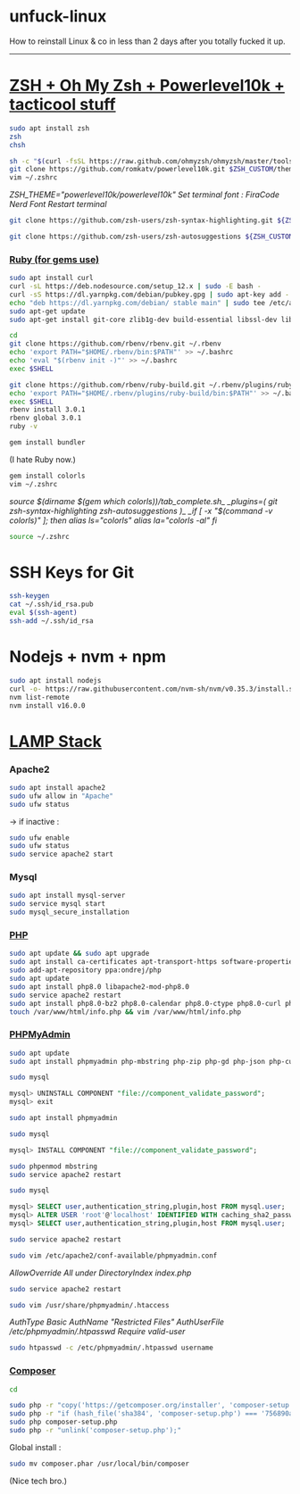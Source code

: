 # unfuck-linux
How to reinstall Linux &amp; co in less than 2 days after you totally fucked it up.

---

# [ZSH + Oh My Zsh + Powerlevel10k + tacticool stuff](https://dev.to/abdfnx/oh-my-zsh-powerlevel10k-cool-terminal-1no0)

```zsh
sudo apt install zsh
zsh
chsh
```

```zsh
sh -c "$(curl -fsSL https://raw.github.com/ohmyzsh/ohmyzsh/master/tools/install.sh)"
git clone https://github.com/romkatv/powerlevel10k.git $ZSH_CUSTOM/themes/powerlevel10k
vim ~/.zshrc
```

_ZSH_THEME="powerlevel10k/powerlevel10k"_
_Set terminal font : FiraCode Nerd Font_
_Restart terminal_

```zsh
git clone https://github.com/zsh-users/zsh-syntax-highlighting.git ${ZSH_CUSTOM:-~/.oh-my-zsh/custom}/plugins/zsh-syntax-highlighting
```

```zsh
git clone https://github.com/zsh-users/zsh-autosuggestions ${ZSH_CUSTOM:-~/.oh-my-zsh/custom}/plugins/zsh-autosuggestions
```

### [Ruby (for gems use)](https://gorails.com/setup/ubuntu/20.04)

```zsh
sudo apt install curl
curl -sL https://deb.nodesource.com/setup_12.x | sudo -E bash -
curl -sS https://dl.yarnpkg.com/debian/pubkey.gpg | sudo apt-key add -
echo "deb https://dl.yarnpkg.com/debian/ stable main" | sudo tee /etc/apt/sources.list.d/yarn.list
sudo apt-get update
sudo apt-get install git-core zlib1g-dev build-essential libssl-dev libreadline-dev libyaml-dev libsqlite3-dev sqlite3 libxml2-dev libxslt1-dev libcurl4-openssl-dev software-properties-common libffi-dev nodejs yarn
```

```zsh
cd
git clone https://github.com/rbenv/rbenv.git ~/.rbenv
echo 'export PATH="$HOME/.rbenv/bin:$PATH"' >> ~/.bashrc
echo 'eval "$(rbenv init -)"' >> ~/.bashrc
exec $SHELL
```

```zsh
git clone https://github.com/rbenv/ruby-build.git ~/.rbenv/plugins/ruby-build
echo 'export PATH="$HOME/.rbenv/plugins/ruby-build/bin:$PATH"' >> ~/.bashrc
exec $SHELL
rbenv install 3.0.1
rbenv global 3.0.1
ruby -v

gem install bundler
```

(I hate Ruby now.)

```zsh
gem install colorls
vim ~/.zshrc
```

_source $(dirname $(gem which colorls))/tab_complete.sh_
_plugins=( git zsh-syntax-highlighting zsh-autosuggestions )_
_if [ -x "$(command -v colorls)" ]; then_
_alias ls="colorls"_
_alias la="colorls -al"_
_fi_

```zsh
source ~/.zshrc
```

# SSH Keys for Git

```zsh
ssh-keygen
cat ~/.ssh/id_rsa.pub
eval $(ssh-agent)
ssh-add ~/.ssh/id_rsa
```

# Nodejs + nvm + npm

```zsh
sudo apt install nodejs
curl -o- https://raw.githubusercontent.com/nvm-sh/nvm/v0.35.3/install.sh | zsh
nvm list-remote
nvm install v16.0.0
```

# [LAMP Stack](https://www.digitalocean.com/community/tutorials/how-to-install-linux-apache-mysql-php-lamp-stack-on-ubuntu-20-04)

### Apache2

```zsh
sudo apt install apache2
sudo ufw allow in "Apache"
sudo ufw status
```

-> if inactive :

```zsh
sudo ufw enable
sudo ufw status
sudo service apache2 start
```

### Mysql

```zsh
sudo apt install mysql-server
sudo service mysql start
sudo mysql_secure_installation
```

### [PHP](https://www.tecmint.com/install-php-8-on-ubuntu/)

```zsh
sudo apt update && sudo apt upgrade
sudo apt install ca-certificates apt-transport-https software-properties-common
sudo add-apt-repository ppa:ondrej/php
sudo apt update
sudo apt install php8.0 libapache2-mod-php8.0
sudo service apache2 restart
sudo apt install php8.0-bz2 php8.0-calendar php8.0-ctype php8.0-curl php8.0-date php8.0-exif php8.0-fileinfo php8.0-filter php8.0-ftp php8.0-gd php8.0-gettext php8.0-gmp php8.0-hash php8.0-iconv php8.0-intl php8.0-json php8.0-libxml php8.0-mbstring php8.0-openssl php8.0-pcntl php8.0-pcre php8.0-posix php8.0-readline php8.0-Reflection php8.0-session php8.0-shmop php8.0-sockets php8.0-sodiumphp8.0-ssh2 php8.0-standard php8.0-sysvmsg php8.0-sysvsem php8.0-sysvshm php8.0-tokenizer php8.0-uuid php8.0-xdebug php8.0-opcache php8.0-zlib
touch /var/www/html/info.php && vim /var/www/html/info.php
```

### [PHPMyAdmin](https://www.digitalocean.com/community/tutorials/how-to-install-and-secure-phpmyadmin-on-ubuntu-20-04-fr)

```zsh
sudo apt update
sudo apt install phpmyadmin php-mbstring php-zip php-gd php-json php-curl

sudo mysql
```

```sql
mysql> UNINSTALL COMPONENT "file://component_validate_password";
mysql> exit
```

```zsh
sudo apt install phpmyadmin

sudo mysql
```

```sql
mysql> INSTALL COMPONENT "file://component_validate_password";
```

```zsh
sudo phpenmod mbstring
sudo service apache2 restart

sudo mysql
```

```sql
mysql> SELECT user,authentication_string,plugin,host FROM mysql.user;
mysql> ALTER USER 'root'@'localhost' IDENTIFIED WITH caching_sha2_password BY 'password';
mysql> SELECT user,authentication_string,plugin,host FROM mysql.user;
```

```zsh
sudo service apache2 restart

sudo vim /etc/apache2/conf-available/phpmyadmin.conf
```

_AllowOverride All under DirectoryIndex index.php_

```zsh
sudo service apache2 restart

sudo vim /usr/share/phpmyadmin/.htaccess
```

_AuthType Basic_
_AuthName "Restricted Files"_
_AuthUserFile /etc/phpmyadmin/.htpasswd_
_Require valid-user_

```zsh
sudo htpasswd -c /etc/phpmyadmin/.htpasswd username
```

### [Composer](https://getcomposer.org/doc/00-intro.md#installation-linux-unix-macos)

```zsh
cd

sudo php -r "copy('https://getcomposer.org/installer', 'composer-setup.php');"
sudo php -r "if (hash_file('sha384', 'composer-setup.php') === '756890a4488ce9024fc62c56153228907f1545c228516cbf63f885e036d37e9a59d27d63f46af1d4d07ee0f76181c7d3') { echo 'Installer verified'; } else { echo 'Installer corrupt'; unlink('composer-setup.php'); } echo PHP_EOL;"
sudo php composer-setup.php
sudo php -r "unlink('composer-setup.php');"
```

Global install :

```zsh
sudo mv composer.phar /usr/local/bin/composer
```

(Nice tech bro.)
